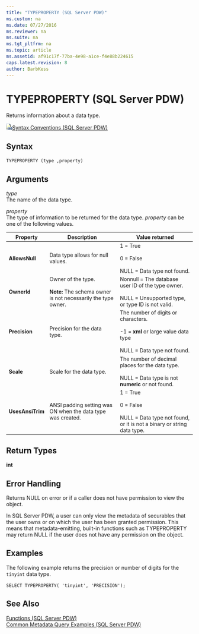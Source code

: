 ```yaml
---
title: "TYPEPROPERTY (SQL Server PDW)"
ms.custom: na
ms.date: 07/27/2016
ms.reviewer: na
ms.suite: na
ms.tgt_pltfrm: na
ms.topic: article
ms.assetid: af91c17f-77ba-4e98-a1ce-f4e88b224615
caps.latest.revision: 8
author: BarbKess
---
```

# TYPEPROPERTY (SQL Server PDW)
Returns information about a data type.  
  
![Topic link icon](../sqlpdw/media/Topic_Link.gif "Topic_Link")[Syntax Conventions &#40;SQL Server PDW&#41;](../sqlpdw/syntax-conventions-sql-server-pdw.md)  
  
## Syntax  
  
```  
TYPEPROPERTY (type ,property)  
```  
  
## Arguments  
*type*  
The name of the data type.  
  
*property*  
The type of information to be returned for the data type. *property* can be one of the following values.  
  
|Property|Description|Value returned|  
|------------|---------------|------------------|  
|**AllowsNull**|Data type allows for null values.|1 = True<br /><br />0 = False<br /><br />NULL = Data type not found.|  
|**OwnerId**|Owner of the type.<br /><br />**Note:** The schema owner is not necessarily the type owner.|Nonnull = The database user ID of the type owner.<br /><br />NULL = Unsupported type, or type ID is not valid.|  
|**Precision**|Precision for the data type.|The number of digits or characters.<br /><br />-1 = **xml** or large value data type<br /><br />NULL = Data type not found.|  
|**Scale**|Scale for the data type.|The number of decimal places for the data type.<br /><br />NULL = Data type is not **numeric** or not found.|  
|**UsesAnsiTrim**|ANSI padding setting was ON when the data type was created.|1 = True<br /><br />0 = False<br /><br />NULL = Data type not found, or it is not a binary or string data type.|  
  
## Return Types  
**int**  
  
## Error Handling  
Returns NULL on error or if a caller does not have permission to view the object.  
  
In SQL Server PDW, a user can only view the metadata of securables that the user owns or on which the user has been granted permission. This means that metadata-emitting, built-in functions such as TYPEPROPERTY may return NULL if the user does not have any permission on the object.  
  
## Examples  
The following example returns the precision or number of digits for the `tinyint` data type.  
  
```  
SELECT TYPEPROPERTY( 'tinyint', 'PRECISION');  
```  
  
## See Also  
[Functions &#40;SQL Server PDW&#41;](../sqlpdw/functions-sql-server-pdw.md)  
[Common Metadata Query Examples &#40;SQL Server PDW&#41;](../sqlpdw/common-metadata-query-examples-sql-server-pdw.md)  
  

